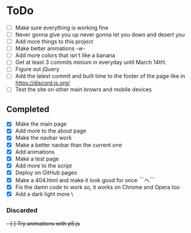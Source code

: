 # ToDo

- [ ] Make sure everything is working fine
- [ ] Never gonna give you up never gonna let you down and desert you
- [ ] Add more things to this project
- [ ] Make better animations -w-
- [ ] Add more colors that isn't like a banana
- [ ] Get at least 3 commits minium in everyday until March 14th\ <!-- Yes, I'm leaving the / in :D -->
- [ ] Figure out jQuery
- [ ] Add the latest commit and built time to the footer of the page like in <https://discord.js.org/>
- [ ] Test the site on other main browrs and mobile devices

## Completed

- [X] Make the main page
- [X] Add more to the about page
- [X] Make the navbar work
- [X] Make a better navbar than the current one <!-- haha uh forget the commit before this where that is check off :D -->
- [X] Add animations
- [X] Make a test page
- [X] Add more to the script
- [X] Deploy on GitHub pages
- [X] Make a 404.html and make it look good for once ￣へ￣
- [X] Fix the damn code to work so, it works on Chrome and Opera too
- [X] Add a dark light more <!-- I meant "Add a dark and light mode not "Add a dark light more" qwq -->\

### Discarded

~~- [ ] Try animations with p5.js~~
